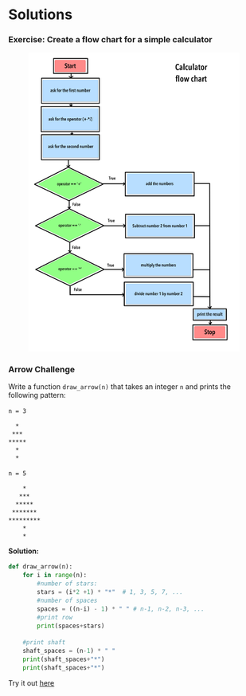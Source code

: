 # Solutions

### Exercise: Create a flow chart for a simple calculator

<figure><img src="../../../.gitbook/assets/calculator.svg" alt=""><figcaption></figcaption></figure>

### Arrow Challenge

Write a function `draw_arrow(n)` that takes an integer `n` and prints the following pattern:

`n = 3`

```
  *
 ***
*****
  *
  *
```

`n = 5`

```
    *
   ***
  *****
 *******
*********
    *
    *
```

**Solution:**

```python
def draw_arrow(n):
    for i in range(n):
        #number of stars:
        stars = (i*2 +1) * "*"  # 1, 3, 5, 7, ...
        #number of spaces
        spaces = ((n-i) - 1) * " " # n-1, n-2, n-3, ...
        #print row
        print(spaces+stars)
    
    #print shaft
    shaft_spaces = (n-1) * " "
    print(shaft_spaces+"*")
    print(shaft_spaces+"*")
```

Try it out [here](https://colab.research.google.com/drive/1DnnYOE9w55l8Ng_C1is1ddwuNm4ao9du)
